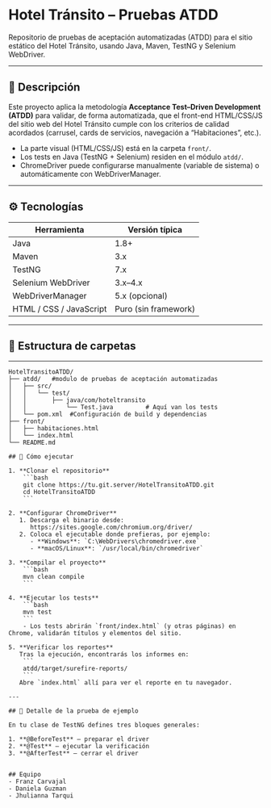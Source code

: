 # Hotel Tránsito – Pruebas ATDD

Repositorio de pruebas de aceptación automatizadas (ATDD) para el sitio estático del Hotel Tránsito, usando Java, Maven, TestNG y Selenium WebDriver.

---

## 📖 Descripción

Este proyecto aplica la metodología **Acceptance Test–Driven Development (ATDD)** para validar, de forma automatizada, que el front-end HTML/CSS/JS del sitio web del Hotel Tránsito cumple con los criterios de calidad acordados (carrusel, cards de servicios, navegación a “Habitaciones”, etc.).

- La parte visual (HTML/CSS/JS) está en la carpeta `front/`.
- Los tests en Java (TestNG + Selenium) residen en el módulo `atdd/`.
- ChromeDriver puede configurarse manualmente (variable de sistema) o automáticamente con WebDriverManager.

---

## ⚙️ Tecnologías

| Herramienta            | Versión típica      |
|------------------------|---------------------|
| Java                   | 1.8+                |
| Maven                  | 3.x                 |
| TestNG                 | 7.x                 |
| Selenium WebDriver     | 3.x–4.x             |
| WebDriverManager       | 5.x (opcional)      |
| HTML / CSS / JavaScript| Puro (sin framework)|

---

## 📂 Estructura de carpetas

---

```
HotelTransitoATDD/
├── atdd/   #modulo de pruebas de aceptación automatizadas
│   ├── src/
│   │   └── test/
│   │       ├── java/com/hoteltransito
│   │           └── Test.java         # Aquí van los tests    
│   └── pom.xml  #Configuración de build y dependencias
├── front/
│   ├── habitaciones.html
│   └── index.html   
└── README.md

## 🚀 Cómo ejecutar

1. **Clonar el repositorio**  
    ```bash
    git clone https://tu.git.server/HotelTransitoATDD.git
    cd HotelTransitoATDD
    ```

2. **Configurar ChromeDriver**  
   1. Descarga el binario desde:  
      https://sites.google.com/chromium.org/driver/  
   2. Coloca el ejecutable donde prefieras, por ejemplo:  
      - **Windows**: `C:\WebDrivers\chromedriver.exe`  
      - **macOS/Linux**: `/usr/local/bin/chromedriver`

3. **Compilar el proyecto**  
    ```bash
    mvn clean compile
    ```

4. **Ejecutar los tests**  
    ```bash
    mvn test
    ```
    - Los tests abrirán `front/index.html` (y otras páginas) en Chrome, validarán títulos y elementos del sitio.

5. **Verificar los reportes**  
   Tras la ejecución, encontrarás los informes en:
    ```
    atdd/target/surefire-reports/
    ```
   Abre `index.html` allí para ver el reporte en tu navegador.

---

## 🔧 Detalle de la prueba de ejemplo

En tu clase de TestNG defines tres bloques generales:

1. **@BeforeTest** — preparar el driver  
2. **@Test** — ejecutar la verificación  
3. **@AfterTest** — cerrar el driver


## Equipo
- Franz Carvajal
- Daniela Guzman
- Jhulianna Tarqui
